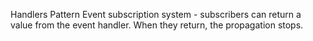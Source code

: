 Handlers Pattern
Event subscription system - subscribers can return a value from the event handler. When they return, the propagation stops.
